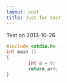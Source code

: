 ```yaml
---
layout: post
title: Just for test
---
```


Test on 2013-10-26


```C hello.c
#include <stdio.h>
int main ()
{
        int a = 0;
        return a++;
}
```
